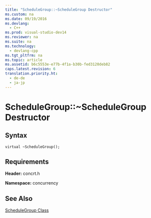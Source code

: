 ```yaml
---
title: "ScheduleGroup::~ScheduleGroup Destructor"
ms.custom: na
ms.date: 09/19/2016
ms.devlang: 
  - C++
ms.prod: visual-studio-dev14
ms.reviewer: na
ms.suite: na
ms.technology: 
  - devlang-cpp
ms.tgt_pltfrm: na
ms.topic: article
ms.assetid: b6c5553e-e77b-4f1a-b30b-fed3120deb82
caps.latest.revision: 6
translation.priority.ht: 
  - de-de
  - ja-jp
---
```

# ScheduleGroup::~ScheduleGroup Destructor
## Syntax  
  
```  
virtual ~ScheduleGroup();  
```  
  
## Requirements  
 **Header:** concrt.h  
  
 **Namespace:** concurrency  
  
## See Also  
 [ScheduleGroup Class](../vs140/ScheduleGroup-Class.md)